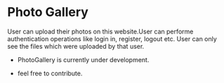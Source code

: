 # Photo Gallery

User can upload their photos on this website.User can performe authentication operations like login in, register, logout etc. User can only see the files which were uploaded by that user.

* PhotoGallery is currently under development.

* feel free to contribute.
